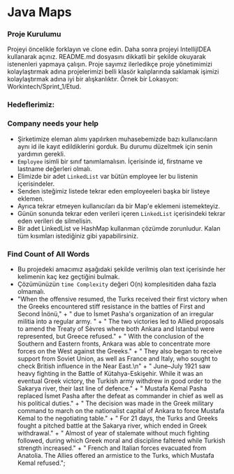 #  Java Maps

### Proje Kurulumu

Projeyi öncelikle forklayın ve clone edin.
Daha sonra projeyi IntellijIDEA kullanarak açınız. README.md dosyasını dikkatli bir şekilde okuyarak istenenleri yapmaya çalışın.
Proje sayımız ilerledikçe proje yönetimimizi kolaylaştırmak adına projelerimizi belli klasör kalıplarında saklamak işimizi kolaylaştırmak adına iyi bir alışkanlıktır.
Örnek bir Lokasyon: Workintech/Sprint_1/Etud.

### Hedeflerimiz:

### Company needs your help
* Şirketimize eleman alımı yapılırken muhasebemizde bazı kullanıcıların aynı id ile kayıt edildiklerini gorduk. Bu durumu düzeltmek için senin yardımın gerekli.
* ```Employee``` isimli bir sınıf tanımlamalısın. İçerisinde id, firstname ve lastname değerleri olmalı.
* Elimizde bir adet  ```LinkedList``` var bütün employee ler bu listenin içerisindeler.
* Senden isteğimiz listede tekrar eden employeeleri başka bir listeye eklemen.
* Ayrıca tekrar etmeyen kullanıcıları da bir Map'e eklemeni istemekteyiz.
* Günün sonunda tekrar eden verileri içeren ```LinkedList``` içerisindeki tekrar eden verileri de silmelisin.
* Bir adet LinkedList ve HashMap kullanman çözümde zorunludur. Kalan tüm kısımları istediğiniz gibi yapabilirsiniz.

### Find Count of All Words
 * Bu projedeki amacımız aşağıdaki şekilde verilmiş olan text içerisinde her kelimenin kaç kez geçtiğini bulmak.
 * Çözümünüzün ```time Complexity``` değeri O(n) komplesitiden daha fazla olmamalı.
 * "When the offensive resumed, the Turks received their first victory when the Greeks encountered stiff resistance in the battles of First and Second İnönü," +
   " due to İsmet Pasha's organization of an irregular militia into a regular army. " +
   " The two victories led to Allied proposals to amend the Treaty of Sèvres where both Ankara and Istanbul were represented, but Greece refused." +
   " With the conclusion of the Southern and Eastern fronts, Ankara was able to concentrate more forces on the West against the Greeks." +
   " They also began to receive support from Soviet Union, as well as France and Italy, who sought to check British influence in the Near East.\n" +
   " June–July 1921 saw heavy fighting in the Battle of Kütahya-Eskişehir. While it was an eventual Greek victory, the Turkish army withdrew in good order to the Sakarya river, their last line of defence." +
   " Mustafa Kemal Pasha replaced İsmet Pasha after the defeat as commander in chief as well as his political duties." +
   " The decision was made in the Greek military command to march on the nationalist capital of Ankara to force Mustafa Kemal to the negotiating table." +
   " For 21 days, the Turks and Greeks fought a pitched battle at the Sakarya river, which ended in Greek withdrawal." +
   " Almost of year of stalemate without much fighting followed, during which Greek moral and discipline faltered while Turkish strength increased." +
   " French and Italian forces evacuated from Anatolia. The Allies offered an armistice to the Turks, which Mustafa Kemal refused.";
  
